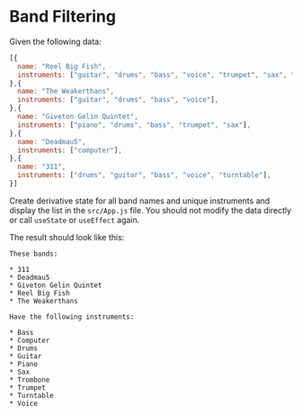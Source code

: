 # Band Filtering

Given the following data:

```js
[{
  name: "Reel Big Fish",
  instruments: ["guitar", "drums", "bass", "voice", "trumpet", "sax", "trombone"],
},{
  name: "The Weakerthans",
  instruments: ["guitar", "drums", "bass", "voice"],
},{
  name: "Giveton Gelin Quintet",
  instruments: ["piano", "drums", "bass", "trumpet", "sax"],
},{
  name: "Deadmau5",
  instruments: ["computer"],
},{
  name: "311",
  instruments: ["drums", "guitar", "bass", "voice", "turntable"],
}]
```

Create derivative state for all band names and unique instruments and display the list in the `src/App.js` file. You should not modify the data directly or call `useState` or `useEffect` again.

The result should look like this:

```
These bands:

* 311
* Deadmau5
* Giveton Gelin Quintet
* Reel Big Fish
* The Weakerthans

Have the following instruments:

* Bass
* Computer
* Drums
* Guitar
* Piano
* Sax
* Trombone
* Trumpet
* Turntable
* Voice
```
